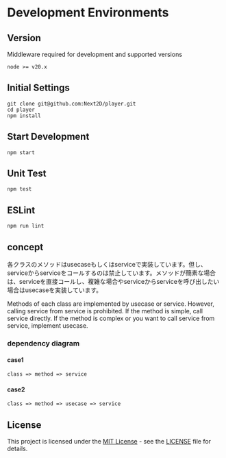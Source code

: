 # Development Environments

## Version 
Middleware required for development and supported versions
```
node >= v20.x
```

## Initial Settings
```
git clone git@github.com:Next2D/player.git
cd player
npm install
```

## Start Development
```
npm start
```

## Unit Test
```
npm test
```

## ESLint
```
npm run lint
```

## concept
各クラスのメソッドはusecaseもしくはserviceで実装しています。但し、serviceからserviceをコールするのは禁止しています。メソッドが簡素な場合は、serviceを直接コールし、複雑な場合やserviceからserviceを呼び出したい場合はusecaseを実装しています。

Methods of each class are implemented by usecase or service. However, calling service from service is prohibited. If the method is simple, call service directly. If the method is complex or you want to call service from service, implement usecase.

### dependency diagram

#### case1
```
class => method => service
```

#### case2
```
class => method => usecase => service
```

## License
This project is licensed under the [MIT License](https://opensource.org/licenses/MIT) - see the [LICENSE](LICENSE) file for details.